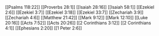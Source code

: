 [[Psalms 118:22]]
[[Proverbs 28:1]]
[[Isaiah 28:16]]
[[Isaiah 58:1]]
[[Ezekiel 2:6]]
[[Ezekiel 3:7]]
[[Ezekiel 3:18]]
[[Ezekiel 33:7]]
[[Zechariah 3:9]]
[[Zechariah 4:6]]
[[Matthew 21:42]]
[[Mark 9:12]]
[[Mark 12:10]]
[[Luke 20:16]]
[[Acts 7:52]]
[[Acts 20:26]]
[[2 Corinthians 3:12]]
[[2 Corinthians 4:1]]
[[Ephesians 2:20]]
[[1 Peter 2:6]]
